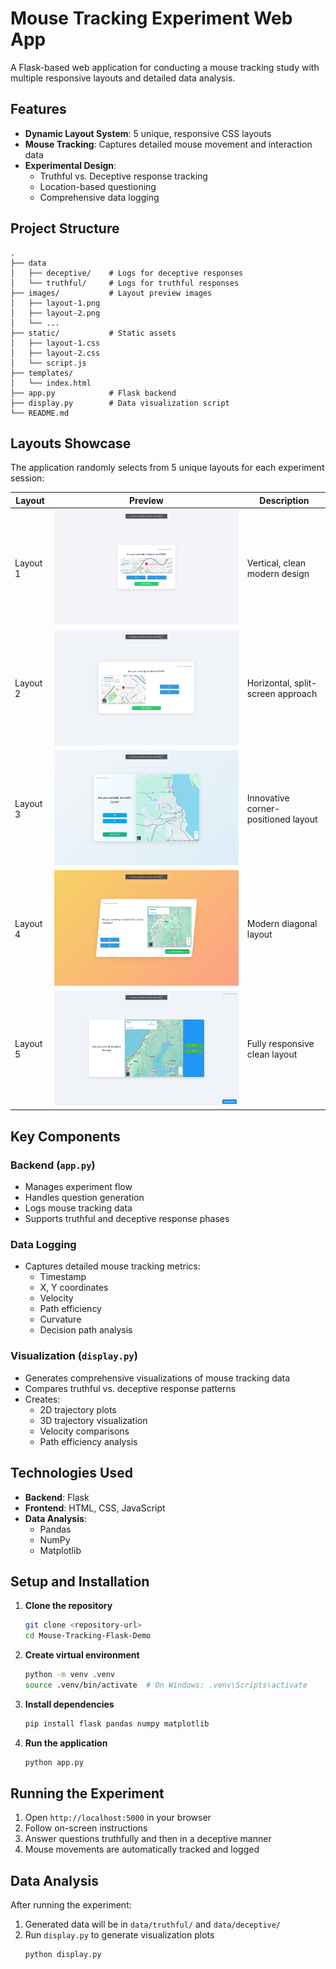 # Mouse Tracking Experiment Web App

A Flask-based web application for conducting a mouse tracking study with multiple responsive layouts and detailed data analysis.

## Features

- **Dynamic Layout System**: 5 unique, responsive CSS layouts
- **Mouse Tracking**: Captures detailed mouse movement and interaction data
- **Experimental Design**:
    - Truthful vs. Deceptive response tracking
    - Location-based questioning
    - Comprehensive data logging

## Project Structure

```
.
├── data
│   ├── deceptive/    # Logs for deceptive responses
│   └── truthful/     # Logs for truthful responses
├── images/           # Layout preview images
│   ├── layout-1.png
│   ├── layout-2.png
│   └── ...
├── static/           # Static assets
│   ├── layout-1.css
│   ├── layout-2.css
│   └── script.js
├── templates/
│   └── index.html
├── app.py            # Flask backend
├── display.py        # Data visualization script
└── README.md
```

## Layouts Showcase

The application randomly selects from 5 unique layouts for each experiment session:

| Layout   | Preview                           | Description                         |
|----------|-----------------------------------|-------------------------------------|
| Layout 1 | ![Layout 1](/images/layout-1.png) | Vertical, clean modern design       |
| Layout 2 | ![Layout 2](/images/layout-2.png) | Horizontal, split-screen approach   |
| Layout 3 | ![Layout 3](/images/layout-3.png) | Innovative corner-positioned layout |
| Layout 4 | ![Layout 4](/images/layout-4.png) | Modern diagonal layout              |
| Layout 5 | ![Layout 5](/images/layout-5.png) | Fully responsive clean layout       |

## Key Components

### Backend (`app.py`)
- Manages experiment flow
- Handles question generation
- Logs mouse tracking data
- Supports truthful and deceptive response phases

### Data Logging
- Captures detailed mouse tracking metrics:
    - Timestamp
    - X, Y coordinates
    - Velocity
    - Path efficiency
    - Curvature
    - Decision path analysis

### Visualization (`display.py`)
- Generates comprehensive visualizations of mouse tracking data
- Compares truthful vs. deceptive response patterns
- Creates:
    - 2D trajectory plots
    - 3D trajectory visualization
    - Velocity comparisons
    - Path efficiency analysis

## Technologies Used

- **Backend**: Flask
- **Frontend**: HTML, CSS, JavaScript
- **Data Analysis**:
    - Pandas
    - NumPy
    - Matplotlib

## Setup and Installation

1. **Clone the repository**
   ```bash
   git clone <repository-url>
   cd Mouse-Tracking-Flask-Demo
   ```

2. **Create virtual environment**
   ```bash
   python -m venv .venv
   source .venv/bin/activate  # On Windows: .venv\Scripts\activate
   ```

3. **Install dependencies**
   ```bash
   pip install flask pandas numpy matplotlib
   ```

4. **Run the application**
   ```bash
   python app.py
   ```

## Running the Experiment

1. Open `http://localhost:5000` in your browser
2. Follow on-screen instructions
3. Answer questions truthfully and then in a deceptive manner
4. Mouse movements are automatically tracked and logged

## Data Analysis

After running the experiment:
1. Generated data will be in `data/truthful/` and `data/deceptive/`
2. Run `display.py` to generate visualization plots
   ```bash
   python display.py
   ```